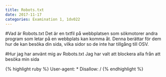```yaml
---
title: Robots.txt
date: 2017-11-17
categories: Examination 1, 1dv022
---
```

#Vad är Robots.txt
Det är en txtfil på webbplatsen som sökmotorer andra program som letar på en webbplats kan komma åt. Denna berättar för dem hur de kan besöka din sida, vilka sidor so de inte har tillgång till OSV.

#Hur jag har använt mig av Robots.txt
Jag har valt att blockera alla från att besöka min sida

{% highlight ruby %}
User-agent: *
Disallow: /
{% endhighlight %}